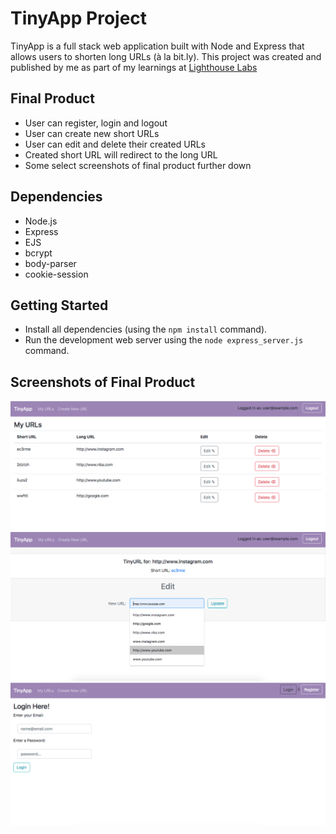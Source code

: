 # TinyApp Project

TinyApp is a full stack web application built with Node and Express that allows users to shorten long URLs (à la bit.ly). 
This project was created and published by me as part of my learnings at [Lighthouse Labs](https://www.lighthouselabs.ca/) 

## Final Product

- User can register, login and logout
- User can create new short URLs
- User can edit and delete their created URLs
- Created short URL will redirect to the long URL
- Some select screenshots of final product further down


## Dependencies

- Node.js
- Express
- EJS
- bcrypt
- body-parser
- cookie-session

## Getting Started

- Install all dependencies (using the `npm install` command).
- Run the development web server using the `node express_server.js` command.

## Screenshots of Final Product

!["Screenshot of Example User's URL page"](https://github.com/JehanneH/tinyapp/blob/master/docs/exampleUser-urls-page.png?raw=true)
!["Screenshot of Edit URL page"](https://github.com/JehanneH/tinyapp/blob/master/docs/edit-url-page.png?raw=true)
!["Screenshot of Login Page"](https://github.com/JehanneH/tinyapp/blob/master/docs/login-page.png?raw=true)